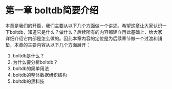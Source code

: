 # 第一章 boltdb简要介绍


本章是我们的开篇，我们主要从以下几个方面做一个讲述。希望这章让大家认识一下boltdb，知道它是什么？做什么？后续所有的内容都建立再此基础上，给大家详细介绍它内部是怎么做的。因此本章内容的定位是为后续章节做一个过渡和铺垫，本章的主要内容从以下几个方面展开：

1. boltdb是什么？
2. 为什么要分析boltdb？
3. boltdb的简单用法
4. boltdb的整体数据组织结构
5. boltdb的黑科技

